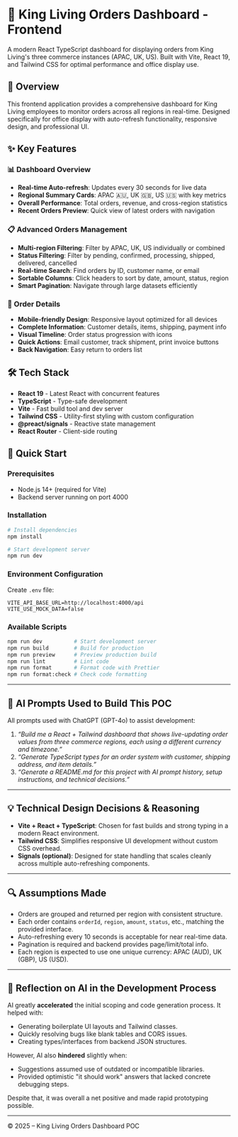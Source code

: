 # 🏢 King Living Orders Dashboard - Frontend

A modern React TypeScript dashboard for displaying orders from King Living's three commerce instances (APAC, UK, US). Built with Vite, React 19, and Tailwind CSS for optimal performance and office display use.

## 🎯 Overview

This frontend application provides a comprehensive dashboard for King Living employees to monitor orders across all regions in real-time. Designed specifically for office display with auto-refresh functionality, responsive design, and professional UI.

## ✨ Key Features

### 📊 Dashboard Overview
- **Real-time Auto-refresh**: Updates every 30 seconds for live data
- **Regional Summary Cards**: APAC 🇦🇺, UK 🇬🇧, US 🇺🇸 with key metrics
- **Overall Performance**: Total orders, revenue, and cross-region statistics
- **Recent Orders Preview**: Quick view of latest orders with navigation

### 📋 Advanced Orders Management
- **Multi-region Filtering**: Filter by APAC, UK, US individually or combined
- **Status Filtering**: Filter by pending, confirmed, processing, shipped, delivered, cancelled
- **Real-time Search**: Find orders by ID, customer name, or email
- **Sortable Columns**: Click headers to sort by date, amount, status, region
- **Smart Pagination**: Navigate through large datasets efficiently

### 📱 Order Details
- **Mobile-friendly Design**: Responsive layout optimized for all devices
- **Complete Information**: Customer details, items, shipping, payment info
- **Visual Timeline**: Order status progression with icons
- **Quick Actions**: Email customer, track shipment, print invoice buttons
- **Back Navigation**: Easy return to orders list

## 🛠 Tech Stack

- **React 19** - Latest React with concurrent features
- **TypeScript** - Type-safe development
- **Vite** - Fast build tool and dev server
- **Tailwind CSS** - Utility-first styling with custom configuration
- **@preact/signals** - Reactive state management
- **React Router** - Client-side routing

## 🚀 Quick Start

### Prerequisites
- Node.js 14+ (required for Vite)
- Backend server running on port 4000

### Installation
```bash
# Install dependencies
npm install

# Start development server
npm run dev
```

### Environment Configuration
Create `.env` file:
```env
VITE_API_BASE_URL=http://localhost:4000/api
VITE_USE_MOCK_DATA=false
```

### Available Scripts
```bash
npm run dev          # Start development server
npm run build        # Build for production
npm run preview      # Preview production build
npm run lint         # Lint code
npm run format       # Format code with Prettier
npm run format:check # Check code formatting
```

---

## 🧠 AI Prompts Used to Build This POC

All prompts used with ChatGPT (GPT-4o) to assist development:

1. _“Build me a React + Tailwind dashboard that shows live-updating order values from three commerce regions, each using a different currency and timezone.”_
2. _“Generate TypeScript types for an order system with customer, shipping address, and item details.”_
3. _“Generate a README.md for this project with AI prompt history, setup instructions, and technical decisions.”_

---

## 💡 Technical Design Decisions & Reasoning

- **Vite + React + TypeScript**: Chosen for fast builds and strong typing in a modern React environment.
- **Tailwind CSS**: Simplifies responsive UI development without custom CSS overhead.
- **Signals (optional)**: Designed for state handling that scales cleanly across multiple auto-refreshing components.

---

## 🔍 Assumptions Made

- Orders are grouped and returned per region with consistent structure.
- Each order contains `orderId`, `region`, `amount`, `status`, etc., matching the provided interface.
- Auto-refreshing every 10 seconds is acceptable for near real-time data.
- Pagination is required and backend provides page/limit/total info.
- Each region is expected to use one unique currency: APAC (AUD), UK (GBP), US (USD).

---

## 🤖 Reflection on AI in the Development Process

AI greatly **accelerated** the initial scoping and code generation process. It helped with:

- Generating boilerplate UI layouts and Tailwind classes.
- Quickly resolving bugs like blank tables and CORS issues.
- Creating types/interfaces from backend JSON structures.

However, AI also **hindered** slightly when:

- Suggestions assumed use of outdated or incompatible libraries.
- Provided optimistic "it should work" answers that lacked concrete debugging steps.

Despite that, it was overall a net positive and made rapid prototyping possible.

---

© 2025 – King Living Orders Dashboard POC
